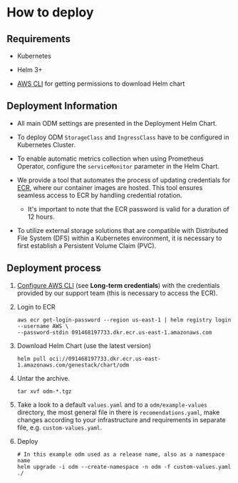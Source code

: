 # How to deploy

## Requirements

- Kubernetes

- Helm 3+

- [AWS CLI](https://docs.aws.amazon.com/cli/latest/userguide/getting-started-install.html) for getting permissions to download Helm chart

## Deployment Information

- All main ODM settings are presented in the Deployment Helm Chart.

- To deploy ODM `StorageClass` and `IngressClass` have to be configured in Kubernetes Cluster.

- To enable automatic metrics collection when using Prometheus Operator, configure the `serviceMonitor` parameter in the Helm Chart.

- We provide a tool that automates the process of updating credentials for [ECR](https://aws.amazon.com/ecr/), where our container images are hosted.
This tool ensures seamless access to ECR by handling credential rotation.

    - It's important to note that the ECR password is valid for a duration of 12 hours.

- To utilize external storage solutions that are compatible with Distributed File System (DFS) within a Kubernetes environment, it is necessary to first establish a Persistent Volume Claim (PVC).

## Deployment process

1. [Configure AWS CLI](https://docs.aws.amazon.com/cli/latest/userguide/getting-started-quickstart.html#getting-started-quickstart-new) (see **Long-term credentials**) with the credentials provided by our support team (this is necessary to access the ECR).

2. Login to ECR

    ```shell
    aws ecr get-login-password --region us-east-1 | helm registry login --username AWS \
    --password-stdin 091468197733.dkr.ecr.us-east-1.amazonaws.com
    ```

3. Download Helm Chart (use the latest version)

    ```shell
    helm pull oci://091468197733.dkr.ecr.us-east-1.amazonaws.com/genestack/chart/odm
    ```

4. Untar the archive.

    ```shell
    tar xvf odm-*.tgz
    ```

5. Take a look to a default `values.yaml` and to a `odm/example-values` directory, the most general file in there is `recomendations.yaml`, make changes according to your infrastructure and requirements in separate file, e.g. `custom-values.yaml`.

6. Deploy

    ```shell
    # In this example odm used as a release name, also as a namespace name
    helm upgrade -i odm --create-namespace -n odm -f custom-values.yaml ./
    ```
